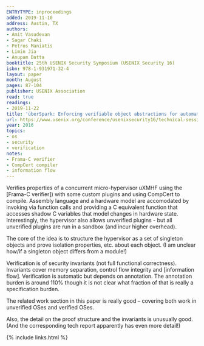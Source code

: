 ```yaml
---
ENTRYTYPE: inproceedings
added: 2019-11-10
address: Austin, TX
authors:
- Amit Vasudevan
- Sagar Chaki
- Petros Maniatis
- Limin Jia
- Anupam Datta
booktitle: 25th USENIX Security Symposium (USENIX Security 16)
isbn: 978-1-931971-32-4
layout: paper
month: August
pages: 87-104
publisher: USENIX Association
read: true
readings:
- 2019-11-22
title: 'überSpark: Enforcing verifiable object abstractions for automated compositional security analysis of a hypervisor'
url: https://www.usenix.org/conference/usenixsecurity16/technical-sessions/presentation/vasudevan
year: 2016
topics:
- os
- security
- verification
notes:
- Frama-C verifier
- CompCert compiler
- information flow
---
```


Verifies properties of a concurrent micro-hypervisor uXMHF using the [Frama-C verifier]) with some custom plugins and using CompCert to compile.
Assembly language and a hardware model are accomodated by invoking via function calls and providing a C equivalent function that accesses shadow C variables that model changes in hardware state.
Interestingly, the hypervisor also allows unverified plugins - but all unverified plugins are run in a sandbox (and incur higher overhead).

The core of the idea is to structure the hypervisor as a set of singleton objects
and prove isolation properties, etc. about each object.
(I am unclear how/if a singleton object differs from a module!)

Verification is of security invariants (not full functional correctness).
Invariants cover memory separation, control flow integrity and [information flow].
Verification is automatic but depends on annotation.
The annotation burden is around 110% though it is not clear what fraction of that is really a specification burden.

The related work section in this paper is really good – covering both work in unverified OSes and verified OSes.

Also, the detail on the proof structure and the invariants is unusually good.
(And the corresponding tech report apparently has even more detail!)

{% include links.html %}
